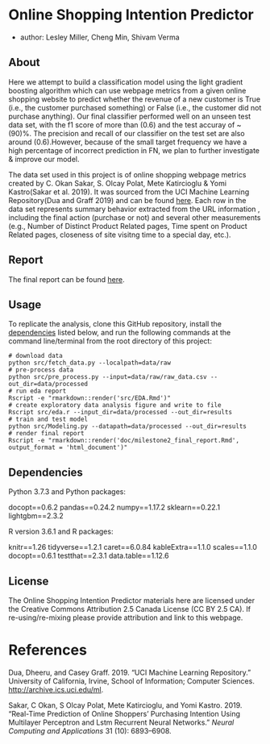 
# Online Shopping Intention Predictor

  - author: Lesley Miller, Cheng Min, Shivam Verma

## About

Here we attempt to build a classification model using the light gradient
boosting algorithm which can use webpage metrics from a given online
shopping website to predict whether the revenue of a new customer is
True (i.e., the customer purchased something) or False (i.e., the
customer did not purchase anything). Our final classifier performed well
on an unseen test data set, with the f1 score of more than \(0.6\) and
the test accuray of \~\(90\)%. The precision and recall of our
classifier on the test set are also around \(0.6\).However, because of
the small target frequency we have a high percentage of incorrect
prediction in FN, we plan to further investigate & improve our model.

The data set used in this project is of online shopping webpage metrics
created by C. Okan Sakar, S. Olcay Polat, Mete Katircioglu & Yomi
Kastro(Sakar et al. 2019). It was sourced from the UCI Machine Learning
Repository(Dua and Graff 2019) and can be found
[here](https://archive.ics.uci.edu/ml/datasets/Online+Shoppers+Purchasing+Intention+Dataset).
Each row in the data set represents summary behavior extracted from the
URL information , including the final action (purchase or not) and
several other measurements (e.g., Number of Distinct Product Related
pages, Time spent on Product Related pages, closeness of site visitng
time to a special day, etc.).

## Report

The final report can be found
[here](https://ttimbers.github.io/breast_cancer_predictor/doc/breast_cancer_predict_report.html).

## Usage

To replicate the analysis, clone this GitHub repository, install the
[dependencies](#dependencies) listed below, and run the following
commands at the command line/terminal from the root directory of this
project:

    # download data
    python src/fetch_data.py --localpath=data/raw
    # pre-process data 
    python src/pre_process.py --input=data/raw/raw_data.csv --out_dir=data/processed 
    # run eda report
    Rscript -e "rmarkdown::render('src/EDA.Rmd')"
    # create exploratory data analysis figure and write to file 
    Rscript src/eda.r --input_dir=data/processed --out_dir=results
    # train and test model
    python src/Modeling.py --datapath=data/processed --out_dir=results
    # render final report
    Rscript -e "rmarkdown::render('doc/milestone2_final_report.Rmd', output_format = 'html_document')"

## Dependencies

Python 3.7.3 and Python packages:

docopt==0.6.2 pandas==0.24.2 numpy==1.17.2 sklearn==0.22.1
lightgbm==2.3.2

R version 3.6.1 and R packages:

knitr==1.26 tidyverse==1.2.1 caret==6.0.84 kableExtra==1.1.0
scales==1.1.0 docopt==0.6.1 testthat==2.3.1 data.table==1.12.6

## License

The Online Shopping Intention Predictor materials here are licensed
under the Creative Commons Attribution 2.5 Canada License (CC BY 2.5
CA). If re-using/re-mixing please provide attribution and link to this
webpage.

# References

<div id="refs" class="references">

<div id="ref-Dua">

Dua, Dheeru, and Casey Graff. 2019. “UCI Machine Learning Repository.”
University of California, Irvine, School of Information; Computer
Sciences. <http://archive.ics.uci.edu/ml>.

</div>

<div id="ref-sakar2019real">

Sakar, C Okan, S Olcay Polat, Mete Katircioglu, and Yomi Kastro. 2019.
“Real-Time Prediction of Online Shoppers’ Purchasing Intention Using
Multilayer Perceptron and Lstm Recurrent Neural Networks.” *Neural
Computing and Applications* 31 (10): 6893–6908.

</div>

</div>
